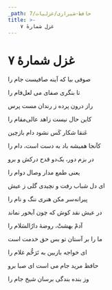 ```yaml
---
_path: حافظ-شیرازی/غزلیات/7
title: >-
    غزل شمارهٔ ۷
---
```

# غزل شمارهٔ ۷

<div class="b" id="bn1"><div class="m1"><p>صوفی بیا که آینه صافیست جام را</p></div>
<div class="m2"><p>تا بنگری صفای می لعل‌فام را</p></div></div>
<div class="b" id="bn2"><div class="m1"><p>راز درون پرده ز رندان مست پرس</p></div>
<div class="m2"><p>کاین حال نیست زاهد عالی‌مقام را</p></div></div>
<div class="b" id="bn3"><div class="m1"><p>عَنقا شکار کَس نشود دام بازچین</p></div>
<div class="m2"><p>کآنجا همیشه باد به دست است، دام را</p></div></div>
<div class="b" id="bn4"><div class="m1"><p>در بزم دور، یک‌دو قدح درکش و برو</p></div>
<div class="m2"><p>یعنی طمع مدار وصال دوام را</p></div></div>
<div class="b" id="bn5"><div class="m1"><p>ای دل شباب رفت و نچیدی گلی ز عیش</p></div>
<div class="m2"><p>پیرانه‌سر مکن هنری ننگ و نام را</p></div></div>
<div class="b" id="bn6"><div class="m1"><p>در عیش نقد کوش که چون آبخور نماند</p></div>
<div class="m2"><p>آدمْ بهشتْ، روضهٔ دارُالسَلام را</p></div></div>
<div class="b" id="bn7"><div class="m1"><p>ما را بر آستان تو بس حق خدمت است</p></div>
<div class="m2"><p>ای خواجه بازبین به تَرَحُّم غلام را</p></div></div>
<div class="b" id="bn8"><div class="m1"><p>حافظ مرید جام می است ای صبا برو</p></div>
<div class="m2"><p>وز بنده بندگی برسان شیخ جام را</p></div></div>
